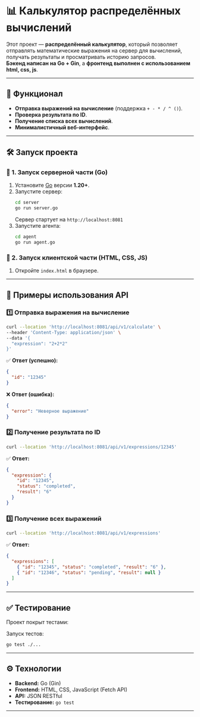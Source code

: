 # 📊 Калькулятор распределённых вычислений

Этот проект — **распределённый калькулятор**, который позволяет отправлять математические выражения на сервер для вычислений, получать результаты и просматривать историю запросов.  
**Бэкенд написан на Go + Gin**, а **фронтенд выполнен с использованием html, css, js**.  

---

## 🚀 **Функционал**
- **Отправка выражений на вычисление** (поддержка `+ - * / ^ ()`).
- **Проверка результата по ID**.
- **Получение списка всех вычислений**.
- **Минималистичный веб-интерфейс**.

---

## 🛠 **Запуск проекта**
### 🔹 1. Запуск серверной части (Go)
1. Установите [Go](https://go.dev/dl/) версии **1.20+**.
2. Запустите сервер:
   ```sh
   cd server
   go run server.go
   ```
   Сервер стартует на `http://localhost:8081`
3. Запустите агента:
    ```sh
   cd agent
   go run agent.go
   ```

### 🔹 2. Запуск клиентской части (HTML, CSS, JS)
1. Откройте `index.html` в браузере.  
---

## 🔄 **Примеры использования API**
### 1️⃣ **Отправка выражения на вычисление**
```sh
curl --location 'http://localhost:8081/api/v1/calculate' \
--header 'Content-Type: application/json' \
--data '{
  "expression": "2+2*2"
}'
```
✅ **Ответ (успешно):**
```json
{
  "id": "12345"
}
```
❌ **Ответ (ошибка):**
```json
{
  "error": "Неверное выражение"
}
```

### 2️⃣ **Получение результата по ID**
```sh
curl --location 'http://localhost:8081/api/v1/expressions/12345'
```
✅ **Ответ:**
```json
{
  "expression": {
    "id": "12345",
    "status": "completed",
    "result": "6"
  }
}
```

### 3️⃣ **Получение всех выражений**
```sh
curl --location 'http://localhost:8081/api/v1/expressions'
```
✅ **Ответ:**
```json
{
  "expressions": [
    { "id": "12345", "status": "completed", "result": "6" },
    { "id": "12346", "status": "pending", "result": null }
  ]
}
```

---

## ✅ **Тестирование**
Проект покрыт тестами:  

Запуск тестов:
```sh
go test ./...
```

---

## ⚙ **Технологии**
- **Backend:** Go (Gin)
- **Frontend:** HTML, CSS, JavaScript (Fetch API)
- **API:** JSON RESTful
- **Тестирование:** `go test`

---


